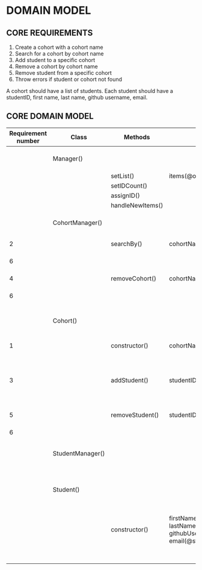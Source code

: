 # DOMAIN MODEL

## CORE REQUIREMENTS

1. Create a cohort with a cohort name
2. Search for a cohort by cohort name
3. Add student to a specific cohort
4. Remove a cohort by cohort name
5. Remove student from a specific cohort
6. Throw errors if student or cohort not found

A cohort should have a list of students. Each student should have a studentID, first name, last name, github username, email.

## CORE DOMAIN MODEL

|Requirement number|Class|Methods|Inputs|Scenarios|Outputs|Data|
|-|-|-|-|-|-|-|
||Manager()|||||properties: properties: idCount(@integer), list(@objects[])|
|||setList()|items(@objects)||list(@objects)
|||setIDCount()||| this.idCount(@integer)|
|||assignID()||| this.idCount(@integer)|
|||handleNewItems()||| this.list|
||CohortManager()|||||properties: list(@cohort[]), idCount(@integer)|
|2||searchBy()|cohortName(@string)|cohort found| cohort(@Cohort)|
|6||||cohort not found| throw error|
|4||removeCohort()|cohortName(@string)|cohort found| this.list(@cohort[])|
|6||||cohort not found|throw error|
||Cohort()|||||properties: id(@string), studentCount(@integer) cohortName(@string), students(@Student[])|
|1||constructor()|cohortName(@string)|invalid input| throw error|
|||||valid input| new instance of class Cohort()|
|3||addStudent()|studentID(@string)|student found|this.students(@Student[])|
|||||student not found|throw error|
|5||removeStudent()|studentID(@string)|student found|this.students(@cohort[])|
|6||||student not found| throw error|
||StudentManager()||||properties: studentIDcount, list(@Students[])|
||Student()|||||properties: studentID(@string), firstName(@string), lastName(@string), githubUsername(@string), email(@string)|
|||constructor()|firstName(@string), lastName(@string), githubUsername(@string), email(@string)|valid input| throw error|
|||||valid input| new instance of class Student()|
